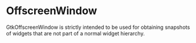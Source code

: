 # OffscreenWindow

GtkOffscreenWindow is strictly intended to be used for obtaining snapshots of widgets that are not part of a normal widget hierarchy.
